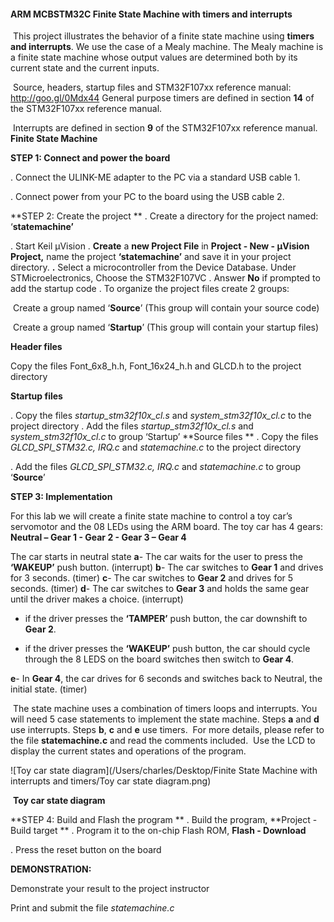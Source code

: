 ####           **ARM MCBSTM32C Finite State Machine with timers and interrupts**

​	This project illustrates the behavior of a finite state machine using **timers and interrupts**. We use the case of a Mealy machine. The Mealy machine is a finite state machine whose output values are determined both by its current state and the current inputs.

​	Source, headers, startup files and STM32F107xx reference manual: http://goo.gl/0Mdx44 General purpose timers are defined in section **14** of the STM32F107xx reference manual.

​	Interrupts are defined in section **9** of the STM32F107xx reference manual. **Finite State Machine**

**STEP 1: Connect and power the board**

. Connect the ULINK-ME adapter to the PC via a standard USB cable 1. 

. Connect power from your PC to the board using the USB cable 2.

**STEP 2: Create the project
** . Create a directory for the project named: ‘**statemachine’**

 . Start Keil μVision
 . **Create** a **new Project File** in **Project - New - μVision Project,** name the project **‘statemachine’** and save it in your project directory.
 **.** Select a microcontroller from the Device Database. Under STMicroelectronics, Choose the STM32F107VC . Answer **No** if prompted to add the startup code
 . To organize the project files create 2 groups:

​		Create a group named ‘**Source**’ (This group will contain your source code) 

​		Create a group named ‘**Startup**’ (This group will contain your startup files)

**Header files**

Copy the files Font_6x8_h.h, Font_16x24_h.h and GLCD.h to the project directory

**Startup files**

. Copy the files *startup_stm32f10x_cl.s* and *system_stm32f10x_cl.c* to the project directory . Add the files *startup_stm32f10x_cl.s* and *system_stm32f10x_cl.c* to group ‘Startup’ **Source files
** . Copy the files *GLCD_SPI_STM32.c, IRQ.c* and *statemachine.c* to the project directory

. Add the files *GLCD_SPI_STM32.c, IRQ.c* and *statemachine.c* to group ‘**Source**’

**STEP 3: Implementation**

For this lab we will create a finite state machine to control a toy car’s servomotor and the 08 LEDs using the ARM board. The toy car has 4 gears: **Neutral – Gear 1 - Gear 2 - Gear 3 – Gear 4**

The car starts in neutral state
 **a**- The car waits for the user to press the **‘WAKEUP’** push button. (interrupt)
 **b**- The car switches to **Gear 1** and drives for 3 seconds. (timer)
 **c**- The car switches to **Gear 2** and drives for 5 seconds. (timer)
 **d**- The car switches to **Gear 3** and holds the same gear until the driver makes a choice. (interrupt)

- if the driver presses the **‘TAMPER’** push button, the car downshift to **Gear 2**.

- if the driver presses the **‘WAKEUP’** push button, the car should cycle through the 8 LEDS on the board switches then switch to **Gear 4**.

**e**- In **Gear 4**, the car drives for 6 seconds and switches back to Neutral, the initial state. (timer)

​	The state machine uses a combination of timers loops and interrupts. You will need 5 case statements to implement the state machine. Steps **a** and **d** use interrupts. Steps **b**, **c** and **e** use timers.
​	For more details, please refer to the file **statemachine.c** and read the comments included.
​    Use the LCD to display the current states and operations of the program.

![Toy car state diagram](/Users/charles/Desktop/Finite State Machine with interrupts and timers/Toy car state diagram.png)

​																				**Toy car state diagram**

**STEP 4: Build and Flash the program
** . Build the program, **Project - Build target
** . Program it to the on-chip Flash ROM, **Flash - Download** 

 . Press the reset button on the board

**DEMONSTRATION:**

Demonstrate your result to the project instructor 

Print and submit the file *statemachine.c*